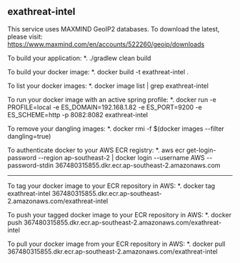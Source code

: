 exathreat-intel
---------------

This service uses MAXMIND GeoIP2 databases.
To download the latest, please visit: https://www.maxmind.com/en/accounts/522260/geoip/downloads

To build your application:
*. ./gradlew clean build

To build your docker image: 
*. docker build -t exathreat-intel .

To list your docker images:
*. docker image list | grep exathreat-intel

To run your docker image with an active spring profile:
*. docker run -e PROFILE=local -e ES_DOMAIN=192.168.1.82 -e ES_PORT=9200 -e ES_SCHEME=http -p 8082:8082 exathreat-intel

To remove your dangling images:
*. docker rmi -f $(docker images --filter dangling=true)

To authenticate docker to your AWS ECR registry:
*. aws ecr get-login-password --region ap-southeast-2 | docker login --username AWS --password-stdin 367480315855.dkr.ecr.ap-southeast-2.amazonaws.com

---

To tag your docker image to your ECR repository in AWS:
*. docker tag exathreat-intel 367480315855.dkr.ecr.ap-southeast-2.amazonaws.com/exathreat-intel

To push your tagged docker image to your ECR repository in AWS:
*. docker push 367480315855.dkr.ecr.ap-southeast-2.amazonaws.com/exathreat-intel

To pull your docker image from your ECR repository in AWS:
*. docker pull 367480315855.dkr.ecr.ap-southeast-2.amazonaws.com/exathreat-intel
